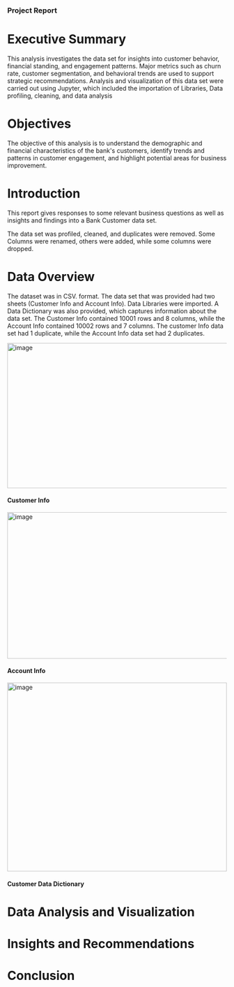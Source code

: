 ### Project Report



# Executive Summary

This analysis investigates the data set for insights into customer behavior, financial standing, and engagement patterns. 
Major metrics such as churn rate, customer segmentation, and behavioral trends are used to support strategic recommendations. Analysis and visualization of this data set were carried out using Jupyter, which included the importation of Libraries, Data profiling, cleaning, and data analysis

# Objectives
The objective of this analysis is to understand the demographic and financial characteristics of the bank's customers, identify trends and patterns in customer engagement, and highlight potential areas for business improvement.

# Introduction
This report gives responses to some relevant business questions as well as insights and findings into a Bank Customer data set.

The data set was profiled, cleaned, and duplicates were removed. Some Columns were renamed, others were added, while some columns were dropped. 

# Data Overview

The dataset was in CSV. format. The data set that was provided had two sheets (Customer Info and Account Info).  Data Libraries were imported. A Data Dictionary was also provided, which captures information about the data set.
The Customer Info contained 10001 rows and 8 columns, while the Account Info contained  10002 rows and 7 columns. The customer Info data set had 1 duplicate, while the Account Info data set had 2 duplicates.

<img width="674" height="333" alt="image" src="https://github.com/user-attachments/assets/b4d869e7-cc95-4b0c-9c93-7754928797f2" />

#### Customer Info

<img width="631" height="336" alt="image" src="https://github.com/user-attachments/assets/5338ec91-a629-40e8-899e-f7b48accb681" />

#### Account Info

<img width="504" height="433" alt="image" src="https://github.com/user-attachments/assets/71c38466-7944-4315-91ad-917a280d1937" />

#### Customer Data Dictionary

# Data Analysis and Visualization



# Insights and Recommendations

# Conclusion
